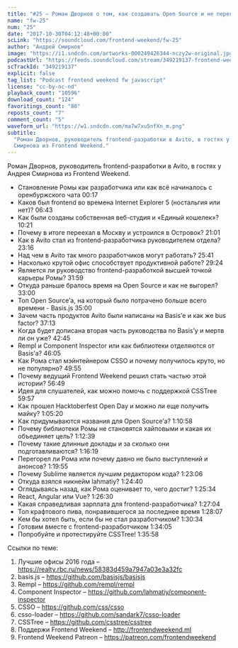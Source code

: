 ```yaml
---
title: "#25 – Роман Дворнов о том, как создавать Open Source и не перегореть"
name: "fw-25"
num: "25"
date: "2017-10-30T04:12:48+00:00"
scLink: "https://soundcloud.com/frontend-weekend/fw-25"
author: "Андрей Смирнов"
image: "https://i1.sndcdn.com/artworks-000249426344-nczy2w-original.jpg"
podcastUrl: "https://feeds.soundcloud.com/stream/349219137-frontend-weekend-fw-25.m4a"
scTrackId: "349219137"
explicit: false
tag_list: "Podcast frontend weekend fw javascript"
license: "cc-by-nc-nd"
playback_count: "10596"
download_count: "124"
favoritings_count: "80"
reposts_count: "7"
comment_count: "5"
waveform_url: "https://w1.sndcdn.com/ma7w7xu5nfXn_m.png"
subtitle:
  "Роман Дворнов, руководитель frontend-разработки в Avito, в гостях у Андрея
  Смирнова из Frontend Weekend."
---
```


Роман Дворнов, руководитель frontend-разработки в Avito, в гостях у Андрея
Смирнова из Frontend Weekend.

- Становление Ромы как разработчика или как всё начиналось с оренбуржского чата
  <timecode sec="17">00:17</timecode>
- Каков был frontend во времена Internet Explorer 5 (ностальгия или нет)?
  <timecode sec="403">06:43</timecode>
- Как были созданы собственная веб-студия и «Единый кошелек»?
  <timecode sec="621">10:21</timecode>
- Почему в итоге переехал в Москву и устроился в Островок?
  <timecode sec="1261">21:01</timecode>
- Как в Avito стал из frontend-разработчика руководителем отдела?
  <timecode sec="1396">23:16</timecode>
- Над чем в Avito так много разработчиков могут работать?
  <timecode sec="1541">25:41</timecode>
- Насколько крутой офис способствует продуктивной работе?
  <timecode sec="1764">29:24</timecode>
- Является ли руководство frontend-разработкой высшей точкой карьеры Ромы?
  <timecode sec="1919">31:59</timecode>
- Откуда раньше бралось время на Open Source и как не выгорел?
  <timecode sec="1980">33:00</timecode>
- Топ Open Source’а, на который было потрачено больше всего времени - Basis.js
  <timecode sec="2100">35:00</timecode>
- Зачем часть продуктов Avito были написаны на Basis’е и как же bus factor?
  <timecode sec="2233">37:13</timecode>
- Когда будет дописана вторая часть руководства по Basis’у и мертв ли он уже?
  <timecode sec="2565">42:45</timecode>
- Rempl и Component Inspector или как библиотеки отделяются от Basis’а?
  <timecode sec="2765">46:05</timecode>
- Как Рома стал мэйнтейнером CSSO и почему получилось круто, но не популярно?
  <timecode sec="2995">49:55</timecode>
- Почему ведущий Frontend Weekend решил стать частью этой истории?
  <timecode sec="3409">56:49</timecode>
- Идея для слушателей, как можно помочь с поддержкой CSSTree
  <timecode sec="3597">59:57</timecode>
- Как прошел Hacktoberfest Open Day и можно ли еще получить майку?
  <timecode sec="3920">1:05:20</timecode>
- Как придумываются названия для Open Source’а?
  <timecode sec="4258">1:10:58</timecode>
- Почему библиотеки Ромы не становятся хайповыми и какая их объединяет цель?
  <timecode sec="4359">1:12:39</timecode>
- Почему такие длинные доклады и за сколько они подготавливаются?
  <timecode sec="4579">1:16:19</timecode>
- Перегорел ли Рома или почему давно не было выступлений и анонсов?
  <timecode sec="4795">1:19:55</timecode>
- Почему Sublime является лучшим редактором кода?
  <timecode sec="4986">1:23:06</timecode>
- Откуда взялся никнейм lahmatiy? <timecode sec="5080">1:24:40</timecode>
- Оглядываясь назад, как Рома оценивает то, чего достиг?
  <timecode sec="5134">1:25:34</timecode>
- React, Angular или Vue? <timecode sec="5190">1:26:30</timecode>
- Какая справедливая зарплата для frontend-разработчика?
  <timecode sec="5224">1:27:04</timecode>
- Топ крафтового пива, понравившегося за последнее время
  <timecode sec="5287">1:28:07</timecode>
- Кем бы хотел быть, если бы не стал разработчиком?
  <timecode sec="5434">1:30:34</timecode>
- Готовим вместе с frontend-разработчиком
  <timecode sec="5645">1:34:05</timecode>
- Попробуйте и протестируйте CSSTree! <timecode sec="5758">1:35:58</timecode>

Ссылки по теме:

1. Лучшие офисы 2016 года –
   <https://realty.rbc.ru/news/58383d459a7947a03e3a32fc>
2. basis.js – <https://github.com/basisjs/basisjs>
3. Rempl – <https://github.com/rempl/rempl>
4. Component Inspector – <https://github.com/lahmatiy/component-inspector>
5. CSSO – <https://github.com/css/csso>
6. csso-loader – <https://github.com/sandark7/csso-loader>
7. CSSTree – <https://github.com/csstree/csstree>
8. Поддержи Frontend Weekend – <http://frontendweekend.ml>
9. Frontend Weekend Patreon – <https://patreon.com/frontendweekend>
